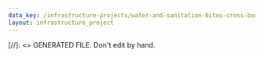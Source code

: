 ```yaml
---
data_key: /infrastructure-projects/water-and-sanitation-bitou-cross-border-bulk-water-supply
layout: infrastructure_project
---
```

[//]: <> GENERATED FILE. Don't edit by hand.